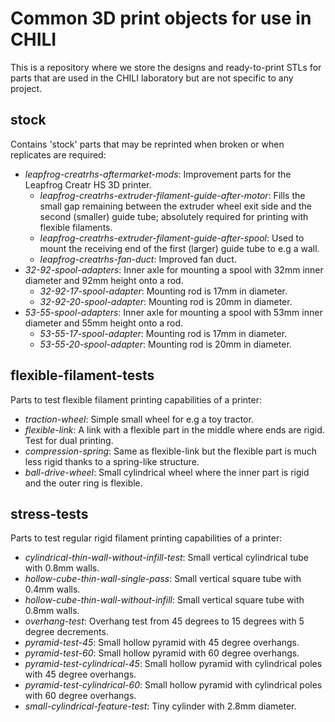 Common 3D print objects for use in CHILI
========================================

This is a repository where we store the designs and ready-to-print STLs for
parts that are used in the CHILI laboratory but are not specific to any project.

stock
-----

Contains 'stock' parts that may be reprinted when broken or when replicates are required:

  - *leapfrog-creatrhs-aftermarket-mods*: Improvement parts for the Leapfrog Creatr HS 3D printer.
    - *leapfrog-creatrhs-extruder-filament-guide-after-motor*: Fills the small gap remaining between
    the extruder wheel exit side and the second (smaller) guide tube; absolutely required for
    printing with flexible filaments.
    - *leapfrog-creatrhs-extruder-filament-guide-after-spool*: Used to mount the receiving end of the
    first (larger) guide tube to e.g a wall.
    - *leapfrog-creatrhs-fan-duct*: Improved fan duct.
  - *32-92-spool-adapters*: Inner axle for mounting a spool with 32mm inner diameter and 92mm height onto a rod.
    - *32-92-17-spool-adapter*: Mounting rod is 17mm in diameter.
    - *32-92-20-spool-adapter*: Mounting rod is 20mm in diameter.
  - *53-55-spool-adapters*: Inner axle for mounting a spool with 53mm inner diameter and 55mm height onto a rod.
    - *53-55-17-spool-adapter*: Mounting rod is 17mm in diameter.
    - *53-55-20-spool-adapter*: Mounting rod is 20mm in diameter.

flexible-filament-tests
-----------------------

Parts to test flexible filament printing capabilities of a printer:

  - *traction-wheel*: Simple small wheel for e.g a toy tractor.
  - *flexible-link*: A link with a flexible part in the middle where ends are rigid. Test for dual printing.
  - *compression-spring*: Same as flexible-link but the flexible part is much less rigid thanks to a spring-like structure.
  - *ball-drive-wheel*: Small cylindrical wheel where the inner part is rigid and the outer ring is flexible.
  
stress-tests
------------

Parts to test regular rigid filament printing capabilities of a printer:

  - *cylindrical-thin-wall-without-infill-test*: Small vertical cylindrical tube with 0.8mm walls.
  - *hollow-cube-thin-wall-single-pass*: Small vertical square tube with 0.4mm walls.
  - *hollow-cube-thin-wall-without-infill*: Small vertical square tube with 0.8mm walls.
  - *overhang-test*: Overhang test from 45 degrees to 15 degrees with 5 degree decrements.
  - *pyramid-test-45*: Small hollow pyramid with 45 degree overhangs.
  - *pyramid-test-60*: Small hollow pyramid with 60 degree overhangs.
  - *pyramid-test-cylindrical-45*: Small hollow pyramid with cylindrical poles with 45 degree overhangs.
  - *pyramid-test-cylindrical-60*: Small hollow pyramid with cylindrical poles with 60 degree overhangs.
  - *small-cylindrical-feature-test*: Tiny cylinder with 2.8mm diameter.
  
